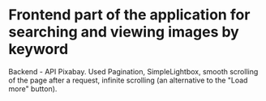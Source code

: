 # Frontend part of the application for searching and viewing images by keyword
Backend - API Pixabay.
Used Pagination, SimpleLightbox, smooth scrolling of the page after a request, infinite scrolling (an alternative to the "Load more" button).
